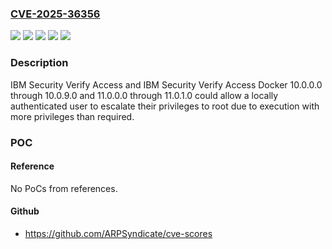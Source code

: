 ### [CVE-2025-36356](https://cve.mitre.org/cgi-bin/cvename.cgi?name=CVE-2025-36356)
![](https://img.shields.io/static/v1?label=Product&message=Security%20Verify%20Access%20Appliance&color=blue)
![](https://img.shields.io/static/v1?label=Product&message=Security%20Verify%20Access%20Docker&color=blue)
![](https://img.shields.io/static/v1?label=Version&message=10.0.0.0%20&color=brightgreen)
![](https://img.shields.io/static/v1?label=Version&message=11.0.0.0%20&color=brightgreen)
![](https://img.shields.io/static/v1?label=Vulnerability&message=CWE-250%20Execution%20with%20Unnecessary%20Privileges&color=brightgreen)

### Description

IBM Security Verify Access and IBM Security Verify Access Docker 10.0.0.0 through 10.0.9.0 and 11.0.0.0 through 11.0.1.0 could allow a locally authenticated user to escalate their privileges to root due to execution with more privileges than required.

### POC

#### Reference
No PoCs from references.

#### Github
- https://github.com/ARPSyndicate/cve-scores

